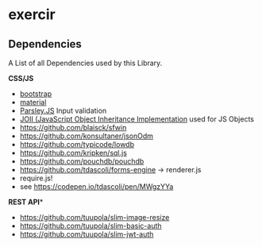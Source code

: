# exercir

## Dependencies

A List of all Dependencies used by this Library.

**CSS/JS**

* [bootstrap](https://getbootstrap.com/docs/4.3/components/forms/)
* [material](https://daemonite.github.io/material/)
* [Parsley.JS](http://parsleyjs.org/) Input validation
* [JOII (JavaScript Object Inheritance Implementation](https://github.com/haroldiedema/joii) used for JS Objects
* https://github.com/blaisck/sfwin
* https://github.com/konsultaner/jsonOdm
* https://github.com/typicode/lowdb
* https://github.com/kripken/sql.js
* https://github.com/pouchdb/pouchdb
* https://github.com/tdascoli/forms-engine -> renderer.js
* require.js!
* see https://codepen.io/tdascoli/pen/MWgzYYa

**REST API***

* https://github.com/tuupola/slim-image-resize
* https://github.com/tuupola/slim-basic-auth
* https://github.com/tuupola/slim-jwt-auth
